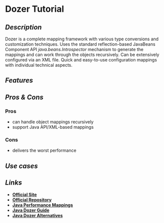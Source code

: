 # Dozer Tutorial

## _Description_

Dozer is a complete mapping framework with various type conversions and customization techniques. Uses the standard reflection-based JavaBeans Component API _java.beans.Introspector_ mechanism to generate the mappings and can work through the objects recursively. Can be extensively configured via an XML file. Quick and easy-to-use configuration mappings with individual technical aspects.

## _Features_

## _Pros & Cons_

### Pros

* can handle object mappings recursively
* support Java API/XML-based mappings

### Cons

* delivers the worst performance

## _Use cases_

## _Links_

* [**Official Site**](http://dozer.sourceforge.net/)
* [**Official Repository**](https://github.com/DozerMapper/dozer)
* [**Java Performance Mappings**](https://www.baeldung.com/java-performance-mapping-frameworks)
* [**Java Dozer Guide**](https://www.baeldung.com/dozer)
* [**Java Dozer Alternatives**](https://java.libhunt.com/dozer-alternatives)

